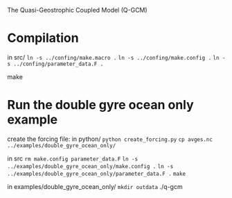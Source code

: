 The Quasi-Geostrophic Coupled Model (Q-GCM)
# Compilation
in src/
`ln -s ../confing/make.macro .`
`ln -s ../confing/make.config .`
`ln -s ../confing/parameter_data.F .`

make


# Run the double gyre ocean only example
create the forcing file: 
in python/
`python create_forcing.py`
`cp avges.nc ../examples/double_gyre_ocean_only/`

in src
`rm make.config parameter_data.F`
`ln -s ../examples/double_gyre_ocean_only/make.config .`
`ln -s ../examples/double_gyre_ocean_only/parameter_data.F .`
`make`

in examples/double_gyre_ocean_only/
`mkdir outdata`
./q-gcm
